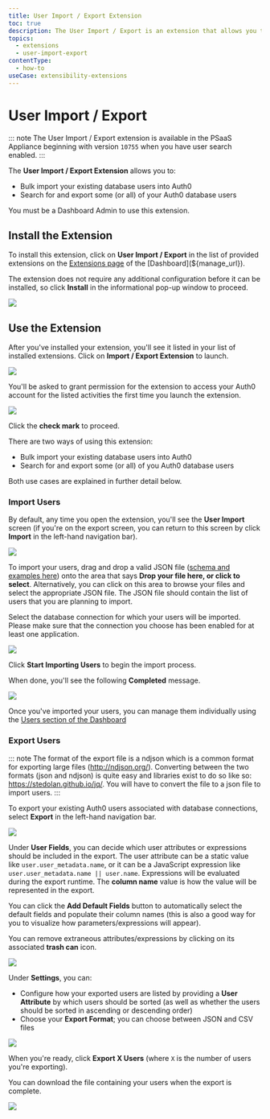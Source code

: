 ```yaml
---
title: User Import / Export Extension
toc: true
description: The User Import / Export is an extension that allows you to import / export users from or to any database you have configured in your account.
topics:
  - extensions
  - user-import-export
contentType:
  - how-to
useCase: extensibility-extensions
---
```

# User Import / Export

::: note
The User Import / Export extension is available in the PSaaS Appliance beginning with version `10755` when you have user search enabled.
:::

The **User Import / Export Extension** allows you to:

* Bulk import your existing database users into Auth0
* Search for and export some (or all) of your Auth0 database users

You must be a Dashboard Admin to use this extension.

## Install the Extension

To install this extension, click on **User Import / Export** in the list of provided extensions on the [Extensions page](${manage_url}/#/extensions) of the [Dashboard](${manage_url}). 

The extension does not require any additional configuration before it can be installed, so click **Install** in the informational pop-up window to proceed.

![](/media/articles/extensions/user-import-export/install-extension.png)

## Use the Extension

After you've installed your extension, you'll see it listed in your list of installed extensions. Click on **Import / Export Extension** to launch.

![](/media/articles/extensions/user-import-export/installed-extensions-list.png)

You'll be asked to grant permission for the extension to access your Auth0 account for the listed activities the first time you launch the extension.

![](/media/articles/extensions/user-import-export/permissions.png)

Click the **check mark** to proceed.

There are two ways of using this extension:

* Bulk import your existing database users into Auth0
* Search for and export some (or all) of you Auth0 database users

Both use cases are explained in further detail below.

### Import Users

By default, any time you open the extension, you'll see the **User Import** screen (if you're on the export screen, you can return to this screen by click **Import** in the left-hand navigation bar).

![](/media/articles/extensions/user-import-export/import.png)

To import your users, drag and drop a valid JSON file ([schema and examples here](/tutorials/bulk-importing-users-into-auth0)) onto the area that says **Drop your file here, or click to select**. Alternatively, you can click on this area to browse your files and select the appropriate JSON file. The JSON file should contain the list of users that you are planning to import.

Select the database connection for which your users will be imported. Please make sure that the connection you choose has been enabled for at least one application.

![](/media/articles/extensions/user-import-export/ready-for-import.png)

Click **Start Importing Users** to begin the import process.

When done, you'll see the following **Completed** message.

![](/media/articles/extensions/user-import-export/import-complete.png)

Once you've imported your users, you can manage them individually using the [Users section of the Dashboard](${manage_url}/#/users)

### Export Users

::: note
The format of the export file is a ndjson which is a common format for exporting large files (http://ndjson.org/). Converting between the two formats (json and ndjson) is quite easy and libraries exist to do so like so: https://stedolan.github.io/jq/.
You will have to convert the file to a json file to import users.
:::

To export your existing Auth0 users associated with database connections, select **Export** in the left-hand navigation bar.

![](/media/articles/extensions/user-import-export/export-users.png)

Under **User Fields**, you can decide which user attributes or expressions should be included in the export. The user attribute can be a static value like `user.user_metadata.name`, or it can be a JavaScript expression like `user.user_metadata.name || user.name`. Expressions will be evaluated during the export runtime. The **column name** value is how the value will be represented in the export. 

You can click the **Add Default Fields** button to automatically select the default fields and populate their column names (this is also a good way for you to visualize how parameters/expressions will appear).

You can remove extraneous attributes/expressions by clicking on its associated **trash can** icon.

![](/media/articles/extensions/user-import-export/default-columns.png)

Under **Settings**, you can:

* Configure how your exported users are listed by providing a **User Attribute** by which users should be sorted (as well as whether the users should be sorted in ascending or descending order)
* Choose your **Export Format**; you can choose between JSON and CSV files

![](/media/articles/extensions/user-import-export/settings.png)

When you're ready, click **Export X Users** (where `X` is the number of users you're exporting).

You can download the file containing your users when the export is complete.

![](/media/articles/extensions/user-import-export/export-complete.png)
